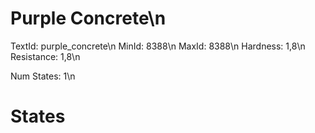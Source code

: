 # Purple Concrete\n
TextId: purple_concrete\n
MinId: 8388\n
MaxId: 8388\n
Hardness: 1,8\n
Resistance: 1,8\n

Num States: 1\n
# States
```

```
